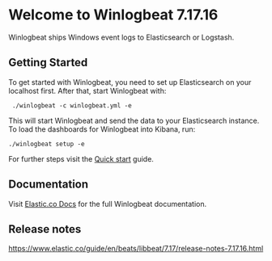 # Welcome to Winlogbeat 7.17.16

Winlogbeat ships Windows event logs to Elasticsearch or Logstash.

## Getting Started

To get started with Winlogbeat, you need to set up Elasticsearch on
your localhost first. After that, start Winlogbeat with:

     ./winlogbeat -c winlogbeat.yml -e

This will start Winlogbeat and send the data to your Elasticsearch
instance. To load the dashboards for Winlogbeat into Kibana, run:

    ./winlogbeat setup -e

For further steps visit the
[Quick start](https://www.elastic.co/guide/en/beats/winlogbeat/7.17/winlogbeat-installation-configuration.html) guide.

## Documentation

Visit [Elastic.co Docs](https://www.elastic.co/guide/en/beats/winlogbeat/7.17/index.html)
for the full Winlogbeat documentation.

## Release notes

https://www.elastic.co/guide/en/beats/libbeat/7.17/release-notes-7.17.16.html
